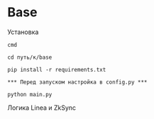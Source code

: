 # Base

Установка 

```
cmd

cd путь/к/base

pip install -r requirements.txt

*** Перед запуском настройка в config.py ***

python main.py
```

Логика Linea и ZkSync
